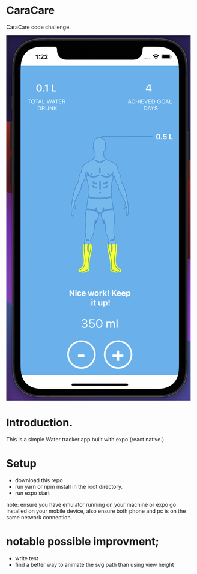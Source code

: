 # CaraCare
CaraCare code challenge. 

![Project screen shot](projectScreenShoot.png "MarineGEO logo")
# Introduction.
This is a simple Water tracker app built with expo (react native.)

# Setup
- download this repo
- run yarn or npm install in the root directory.
- run expo start

note: ensure you have emulator running on your machine or expo go installed on your mobile device, also ensure both phone and pc is on the same network connection.

# notable possible improvment;
- write test
- find a better way to animate the svg path than using view height
